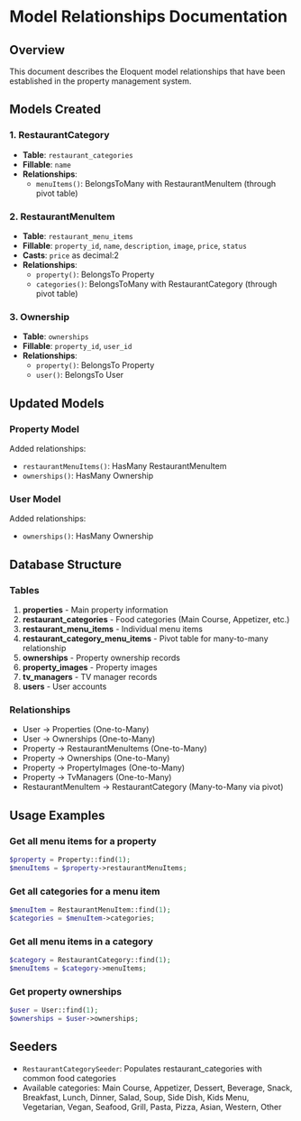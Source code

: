 # Model Relationships Documentation

## Overview
This document describes the Eloquent model relationships that have been established in the property management system.

## Models Created

### 1. RestaurantCategory
- **Table**: `restaurant_categories`
- **Fillable**: `name`
- **Relationships**:
  - `menuItems()`: BelongsToMany with RestaurantMenuItem (through pivot table)

### 2. RestaurantMenuItem
- **Table**: `restaurant_menu_items`
- **Fillable**: `property_id`, `name`, `description`, `image`, `price`, `status`
- **Casts**: `price` as decimal:2
- **Relationships**:
  - `property()`: BelongsTo Property
  - `categories()`: BelongsToMany with RestaurantCategory (through pivot table)

### 3. Ownership
- **Table**: `ownerships`
- **Fillable**: `property_id`, `user_id`
- **Relationships**:
  - `property()`: BelongsTo Property
  - `user()`: BelongsTo User

## Updated Models

### Property Model
Added relationships:
- `restaurantMenuItems()`: HasMany RestaurantMenuItem
- `ownerships()`: HasMany Ownership

### User Model
Added relationships:
- `ownerships()`: HasMany Ownership

## Database Structure

### Tables
1. **properties** - Main property information
2. **restaurant_categories** - Food categories (Main Course, Appetizer, etc.)
3. **restaurant_menu_items** - Individual menu items
4. **restaurant_category_menu_items** - Pivot table for many-to-many relationship
5. **ownerships** - Property ownership records
6. **property_images** - Property images
7. **tv_managers** - TV manager records
8. **users** - User accounts

### Relationships
- User → Properties (One-to-Many)
- User → Ownerships (One-to-Many)
- Property → RestaurantMenuItems (One-to-Many)
- Property → Ownerships (One-to-Many)
- Property → PropertyImages (One-to-Many)
- Property → TvManagers (One-to-Many)
- RestaurantMenuItem → RestaurantCategory (Many-to-Many via pivot)

## Usage Examples

### Get all menu items for a property
```php
$property = Property::find(1);
$menuItems = $property->restaurantMenuItems;
```

### Get all categories for a menu item
```php
$menuItem = RestaurantMenuItem::find(1);
$categories = $menuItem->categories;
```

### Get all menu items in a category
```php
$category = RestaurantCategory::find(1);
$menuItems = $category->menuItems;
```

### Get property ownerships
```php
$user = User::find(1);
$ownerships = $user->ownerships;
```

## Seeders
- `RestaurantCategorySeeder`: Populates restaurant_categories with common food categories
- Available categories: Main Course, Appetizer, Dessert, Beverage, Snack, Breakfast, Lunch, Dinner, Salad, Soup, Side Dish, Kids Menu, Vegetarian, Vegan, Seafood, Grill, Pasta, Pizza, Asian, Western, Other
